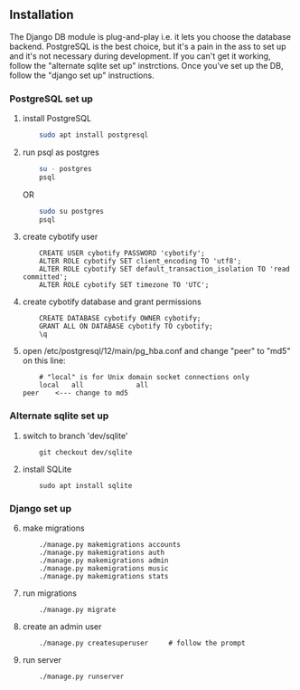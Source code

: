 


## Installation

The Django DB module is plug-and-play i.e. it lets you choose the database backend.
PostgreSQL is the best choice, but it's a pain in the ass to set up and it's not
necessary during development. If you can't get it working, follow the "alternate
sqlite set up" instrctions. Once you've set up the DB, follow the "django set up"
instructions.



### PostgreSQL set up
1. install PostgreSQL
    ```bash
        sudo apt install postgresql
    ```
2. run psql as postgres
    ```bash
        su - postgres
        psql
    ```
    OR
    ```bash
        sudo su postgres
        psql
    ```

3. create cybotify user
    ```psql
        CREATE USER cybotify PASSWORD 'cybotify';
        ALTER ROLE cybotify SET client_encoding TO 'utf8';
        ALTER ROLE cybotify SET default_transaction_isolation TO 'read committed';
        ALTER ROLE cybotify SET timezone TO 'UTC';
    ```

4. create cybotify database and grant permissions
    ```psql
        CREATE DATABASE cybotify OWNER cybotify;
        GRANT ALL ON DATABASE cybotify TO cybotify;
        \q
    ```

5. open /etc/postgresql/12/main/pg_hba.conf and change "peer" to "md5" on this line:
    ```
        # "local" is for Unix domain socket connections only
        local   all             all                                     peer    <--- change to md5
    ```

### Alternate sqlite set up

1. switch to branch 'dev/sqlite'
    ```
        git checkout dev/sqlite
    ```
2. install SQLite
    ```
        sudo apt install sqlite
    ```


### Django set up

6. make migrations
    ```
        ./manage.py makemigrations accounts
        ./manage.py makemigrations auth
        ./manage.py makemigrations admin
        ./manage.py makemigrations music
        ./manage.py makemigrations stats
    ```

7. run migrations
    ```
        ./manage.py migrate
    ```

8. create an admin user
    ```
        ./manage.py createsuperuser     # follow the prompt
    ```

9. run server
    ```
        ./manage.py runserver
    ```
